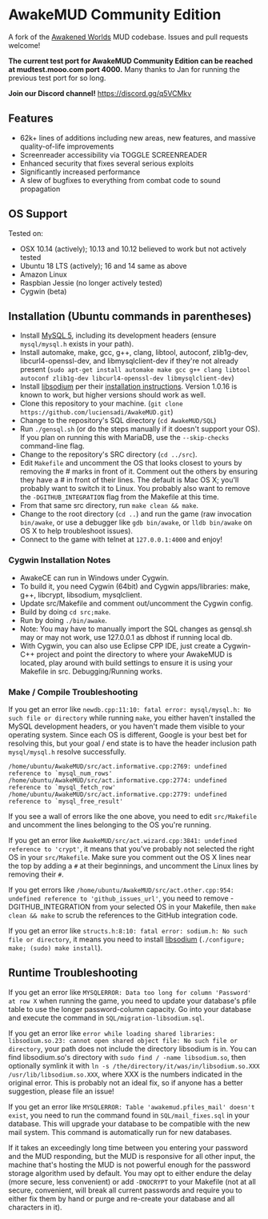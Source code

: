 # AwakeMUD Community Edition
A fork of the [Awakened Worlds](http://awakenedworlds.net) MUD codebase. Issues and pull requests welcome!

**The current test port for AwakeMUD Community Edition can be reached at mudtest.mooo.com port 4000.** Many thanks to Jan for running the previous test port for so long.

**Join our Discord channel!** https://discord.gg/q5VCMkv

## Features
- 62k+ lines of additions including new areas, new features, and massive quality-of-life improvements
- Screenreader accessibility via TOGGLE SCREENREADER
- Enhanced security that fixes several serious exploits
- Significantly increased performance
- A slew of bugfixes to everything from combat code to sound propagation

## OS Support
Tested on:
- OSX 10.14 (actively); 10.13 and 10.12 believed to work but not actively tested
- Ubuntu 18 LTS (actively); 16 and 14 same as above
- Amazon Linux
- Raspbian Jessie (no longer actively tested)
- Cygwin (beta)

## Installation (Ubuntu commands in parentheses)
- Install [MySQL 5](https://dev.mysql.com/doc/refman/5.7/en/installing.html), including its development headers (ensure `mysql/mysql.h` exists in your path).
- Install automake, make, gcc, g++, clang, libtool, autoconf, zlib1g-dev, libcurl4-openssl-dev, and libmysqlclient-dev if they're not already present (`sudo apt-get install automake make gcc g++ clang libtool autoconf zlib1g-dev libcurl4-openssl-dev libmysqlclient-dev`)
- Install [libsodium](https://github.com/jedisct1/libsodium/releases) per their [installation instructions](https://download.libsodium.org/doc/installation). Version 1.0.16 is known to work, but higher versions should work as well.
- Clone this repository to your machine. (`git clone https://github.com/luciensadi/AwakeMUD.git`)
- Change to the repository's SQL directory (`cd AwakeMUD/SQL`)
- Run `./gensql.sh` (or do the steps manually if it doesn't support your OS). If you plan on running this with MariaDB, use the `--skip-checks` command-line flag.
- Change to the repository's SRC directory (`cd ../src`).
- Edit `Makefile` and uncomment the OS that looks closest to yours by removing the # marks in front of it. Comment out the others by ensuring they have a # in front of their lines. The default is Mac OS X; you'll probably want to switch it to Linux. You probably also want to remove the `-DGITHUB_INTEGRATION` flag from the Makefile at this time.
- From that same src directory, run `make clean && make`.
- Change to the root directory (`cd ..`) and run the game (raw invocation `bin/awake`, or use a debugger like `gdb bin/awake`, or `lldb bin/awake` on OS X to help troubleshoot issues).
- Connect to the game with telnet at `127.0.0.1:4000` and enjoy!

### Cygwin Installation Notes
- AwakeCE can run in Windows under Cygwin.
- To build it, you need Cygwin (64bit) and Cygwin apps/libraries: make, g++, libcrypt, libsodium, mysqlclient.
- Update src/Makefile and comment out/uncomment the Cygwin config.
- Build by doing `cd src;make`.
- Run by doing `./bin/awake`.
- Note: You may have to manually import the SQL changes as gensql.sh may or may not work, use 127.0.0.1 as dbhost if running local db.
- With Cygwin, you can also use Eclipse CPP IDE, just create a Cygwin-C++ project and point the directory to where your AwakeMUD is located, play around with build settings to ensure it is using your Makefile in src. Debugging/Running works.

### Make / Compile Troubleshooting

If you get an error like `newdb.cpp:11:10: fatal error: mysql/mysql.h: No such file or directory` while running `make`, you either haven't installed the MySQL development headers, or you haven't made them visible to your operating system. Since each OS is different, Google is your best bet for resolving this, but your goal / end state is to have the header inclusion path `mysql/mysql.h` resolve successfully.

```
/home/ubuntu/AwakeMUD/src/act.informative.cpp:2769: undefined reference to `mysql_num_rows'
/home/ubuntu/AwakeMUD/src/act.informative.cpp:2774: undefined reference to `mysql_fetch_row'
/home/ubuntu/AwakeMUD/src/act.informative.cpp:2779: undefined reference to `mysql_free_result'
```
If you see a wall of errors like the one above, you need to edit `src/Makefile` and uncomment the lines belonging to the OS you're running.

If you get an error like `AwakeMUD/src/act.wizard.cpp:3841: undefined reference to 'crypt'`, it means that you've probably not selected the right OS in your `src/Makefile`. Make sure you comment out the OS X lines near the top by adding a `#` at their beginnings, and uncomment the Linux lines by removing their `#`.

If you get errors like `/home/ubuntu/AwakeMUD/src/act.other.cpp:954: undefined reference to 'github_issues_url'`, you need to remove -DGITHUB_INTEGRATION from your selected OS in your Makefile, then `make clean && make` to scrub the references to the GitHub integration code.

If you get an error like `structs.h:8:10: fatal error: sodium.h: No such file or directory`, it means you need to install [libsodium](https://github.com/jedisct1/libsodium/releases) (`./configure; make; (sudo) make install`).

## Runtime Troubleshooting

If you get an error like `MYSQLERROR: Data too long for column 'Password' at row X` when running the game, you need to update your database's pfile table to use the longer password-column capacity. Go into your database and execute the command in `SQL/migration-libsodium.sql`.

If you get an error like `error while loading shared libraries: libsodium.so.23: cannot open shared object file: No such file or directory`, your path does not include the directory libsodium is in. You can find libsodium.so's directory with `sudo find / -name libsodium.so`, then optionally symlink it with `ln -s /the/directory/it/was/in/libsodium.so.XXX /usr/lib/libsodium.so.XXX`, where XXX is the numbers indicated in the original error. This is probably not an ideal fix, so if anyone has a better suggestion, please file an issue!

If you get an error like `MYSQLERROR: Table 'awakemud.pfiles_mail' doesn't exist`, you need to run the command found in `SQL/mail_fixes.sql` in your database. This will upgrade your database to be compatible with the new mail system. This command is automatically run for new databases.

If it takes an exceedingly long time between you entering your password and the MUD responding, but the MUD is responsive for all other input, the machine that's hosting the MUD is not powerful enough for the password storage algorithm used by default. You may opt to either endure the delay (more secure, less convenient) or add `-DNOCRYPT` to your Makefile (not at all secure, convenient, will break all current passwords and require you to either fix them by hand or purge and re-create your database and all characters in it).
